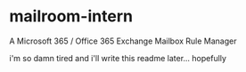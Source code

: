 # mailroom-intern
A Microsoft 365 / Office 365 Exchange Mailbox Rule Manager

i'm so damn tired and i'll write this readme later... hopefully